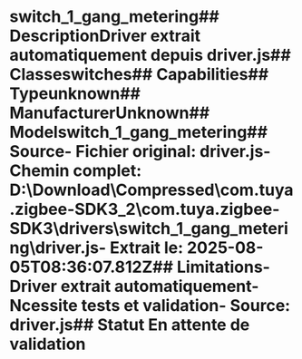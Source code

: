 # switch_1_gang_metering##  DescriptionDriver extrait automatiquement depuis driver.js##  Classeswitches##  Capabilities##  Typeunknown##  ManufacturerUnknown##  Modelswitch_1_gang_metering##  Source- **Fichier original**: driver.js- **Chemin complet**: D:\Download\Compressed\com.tuya.zigbee-SDK3_2\com.tuya.zigbee-SDK3\drivers\switch_1_gang_metering\driver.js- **Extrait le**: 2025-08-05T08:36:07.812Z##  Limitations- Driver extrait automatiquement- Ncessite tests et validation- Source: driver.js##  Statut En attente de validation